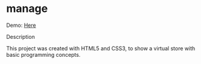 # manage

Demo: <a href="https://diego2903.github.io/manage/" target="_blank"> Here <a/>
  
Description 
  
This project was created with HTML5 and CSS3, to show a virtual store with basic programming concepts.    
